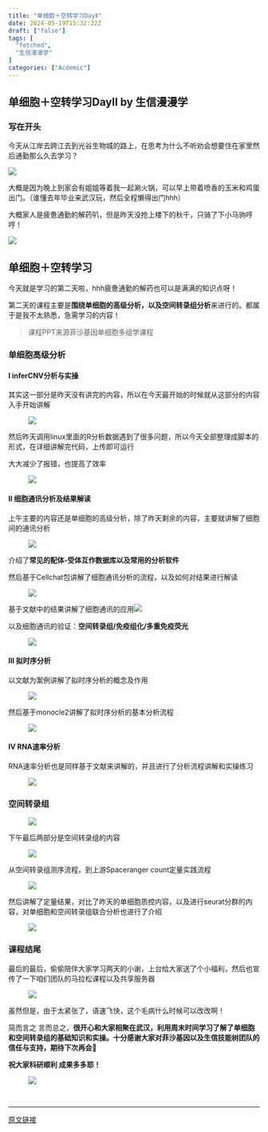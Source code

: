 ```yaml
---
title: "单细胞＋空转学习DayⅡ"
date: 2024-05-19T15:32:22Z
draft: ["false"]
tags: [
  "fetched",
  "生信漫漫学"
]
categories: ["Acdemic"]
---
```

单细胞＋空转学习DayⅡ by 生信漫漫学
------
<div><section data-tool="mdnice编辑器" data-website="https://www.mdnice.com"><h3 data-tool="mdnice编辑器"><span></span><span></span><span>写在开头</span><span></span></h3><p data-tool="mdnice编辑器">今天从江岸去跨江去到光谷生物城的路上，在思考为什么不听劝会想要住在家里然后通勤那么久去学习？</p><p><img data-galleryid="" data-imgfileid="100004404" data-ratio="0.75" data-s="300,640" data-src="https://mmbiz.qpic.cn/sz_mmbiz_jpg/icQem1PXnP9Y2JDdicMS4goAlZkBMxIsPchCqGw8Uakibg1c6zpAYCcOPjFe1h5eoZQKxgWsuW6rkyeRJickiclbhZA/640?wx_fmt=jpeg&amp;from=appmsg" data-type="jpeg" data-w="3648" src="https://mmbiz.qpic.cn/sz_mmbiz_jpg/icQem1PXnP9Y2JDdicMS4goAlZkBMxIsPchCqGw8Uakibg1c6zpAYCcOPjFe1h5eoZQKxgWsuW6rkyeRJickiclbhZA/640?wx_fmt=jpeg&amp;from=appmsg"></p><p data-tool="mdnice编辑器">大概是因为晚上到家会有姐姐等着我一起涮火锅，可以早上带着喷香的玉米和鸡蛋出门。（谁懂去年毕业来武汉玩，然后全程懒得出门hhh）</p><p data-tool="mdnice编辑器">大概家人是疲惫通勤的解药叭，但是昨天没抢上楼下的秋千，只骑了下小马驹哼哼！</p><p><img data-galleryid="" data-imgfileid="100004406" data-ratio="0.75" data-s="300,640" data-src="https://mmbiz.qpic.cn/sz_mmbiz_jpg/icQem1PXnP9Y2JDdicMS4goAlZkBMxIsPcH7tOj1gHUwouZ6v6XUMrF0yYzmE7mnawJNOD12Bh6pVQYBEibTKIp1w/640?wx_fmt=jpeg&amp;from=appmsg" data-type="jpeg" data-w="3648" src="https://mmbiz.qpic.cn/sz_mmbiz_jpg/icQem1PXnP9Y2JDdicMS4goAlZkBMxIsPcH7tOj1gHUwouZ6v6XUMrF0yYzmE7mnawJNOD12Bh6pVQYBEibTKIp1w/640?wx_fmt=jpeg&amp;from=appmsg"></p><h2 data-tool="mdnice编辑器"><span></span><span>单细胞＋空转学习</span><span></span></h2><p data-tool="mdnice编辑器">今天就是学习的第二天啦，hhh疲惫通勤的解药也可以是满满的知识点呀！</p><p data-tool="mdnice编辑器">第二天的课程主要是<strong>围绕单细胞的高级分析，以及空间转录组分析</strong>来进行的。都属于是我不太熟悉，急需学习的内容！</p><blockquote data-tool="mdnice编辑器"><span></span><p>课程PPT来源菲沙基因单细胞多组学课程</p></blockquote><h3 data-tool="mdnice编辑器"><span></span><span></span><span>单细胞高级分析</span><span></span></h3><h4 data-tool="mdnice编辑器"><span></span><span>Ⅰ inferCNV分析与实操</span><span></span></h4><p data-tool="mdnice编辑器">其实这一部分是昨天没有讲完的内容，所以在今天最开始的时候就从这部分的内容入手开始讲解</p><figure data-tool="mdnice编辑器"><img data-imgfileid="100004385" data-ratio="1.0391489361702129" data-src="https://mmbiz.qpic.cn/sz_mmbiz_png/icQem1PXnP9Y2JDdicMS4goAlZkBMxIsPcW3Htd7f5iafqdeiadvyBN397YwGlnqjAuVo4nAAn3OEAAd61xNNdnEBw/640?wx_fmt=png&amp;from=appmsg" data-type="png" data-w="1175" src="https://mmbiz.qpic.cn/sz_mmbiz_png/icQem1PXnP9Y2JDdicMS4goAlZkBMxIsPcW3Htd7f5iafqdeiadvyBN397YwGlnqjAuVo4nAAn3OEAAd61xNNdnEBw/640?wx_fmt=png&amp;from=appmsg"></figure><p data-tool="mdnice编辑器">然后昨天调用linux里面的R分析数据遇到了很多问题，所以今天全部整理成脚本的形式，在详细讲解完代码，上传即可运行</p><p data-tool="mdnice编辑器">大大减少了报错，也提高了效率</p><figure data-tool="mdnice编辑器"><img data-imgfileid="100004387" data-ratio="1.0168776371308017" data-src="https://mmbiz.qpic.cn/sz_mmbiz_png/icQem1PXnP9Y2JDdicMS4goAlZkBMxIsPcgkdd89fEo3MfPJibf0FgOnO0vKBJjdBmcbiaRPB8Kr5y0C0tpH3bpULw/640?wx_fmt=png&amp;from=appmsg" data-type="png" data-w="1185" src="https://mmbiz.qpic.cn/sz_mmbiz_png/icQem1PXnP9Y2JDdicMS4goAlZkBMxIsPcgkdd89fEo3MfPJibf0FgOnO0vKBJjdBmcbiaRPB8Kr5y0C0tpH3bpULw/640?wx_fmt=png&amp;from=appmsg"></figure><h4 data-tool="mdnice编辑器"><span></span><span>Ⅱ 细胞通讯分析及结果解读</span><span></span></h4><p data-tool="mdnice编辑器">上午主要的内容还是单细胞的高级分析，除了昨天剩余的内容，主要就讲解了细胞间的通讯分析</p><figure data-tool="mdnice编辑器"><img data-imgfileid="100004386" data-ratio="0.9497206703910615" data-src="https://mmbiz.qpic.cn/sz_mmbiz_png/icQem1PXnP9Y2JDdicMS4goAlZkBMxIsPcrEibFX8thtckduyo4RVryPlMO9RGuydefS3QydsicibiaLw0M3LXViaPAtA/640?wx_fmt=png&amp;from=appmsg" data-type="png" data-w="1253" src="https://mmbiz.qpic.cn/sz_mmbiz_png/icQem1PXnP9Y2JDdicMS4goAlZkBMxIsPcrEibFX8thtckduyo4RVryPlMO9RGuydefS3QydsicibiaLw0M3LXViaPAtA/640?wx_fmt=png&amp;from=appmsg"></figure><p data-tool="mdnice编辑器">介绍了<strong>常见的配体-受体互作数据库以及常用的分析软件</strong></p><p data-tool="mdnice编辑器">然后基于Cellchat包讲解了细胞通讯分析的流程，以及如何对结果进行解读</p><figure data-tool="mdnice编辑器"><img data-imgfileid="100004384" data-ratio="0.9670152855993563" data-src="https://mmbiz.qpic.cn/sz_mmbiz_png/icQem1PXnP9Y2JDdicMS4goAlZkBMxIsPcAbQxq9ibXja5icyISR3iaI3sibskvgfw14onCticdcRNicz26DlSsW3l2acg/640?wx_fmt=png&amp;from=appmsg" data-type="png" data-w="1243" src="https://mmbiz.qpic.cn/sz_mmbiz_png/icQem1PXnP9Y2JDdicMS4goAlZkBMxIsPcAbQxq9ibXja5icyISR3iaI3sibskvgfw14onCticdcRNicz26DlSsW3l2acg/640?wx_fmt=png&amp;from=appmsg"></figure><p data-tool="mdnice编辑器">基于文献中的结果讲解了细胞通讯的应用<img data-imgfileid="100004388" data-ratio="0.983477576711251" data-src="https://mmbiz.qpic.cn/sz_mmbiz_png/icQem1PXnP9Y2JDdicMS4goAlZkBMxIsPcYToGfnSqfFVgV7K1GN882X0wyWa3z5iaIvCvz5ibub1LITtbGlkkKxRQ/640?wx_fmt=png&amp;from=appmsg" data-type="png" data-w="1271" src="https://mmbiz.qpic.cn/sz_mmbiz_png/icQem1PXnP9Y2JDdicMS4goAlZkBMxIsPcYToGfnSqfFVgV7K1GN882X0wyWa3z5iaIvCvz5ibub1LITtbGlkkKxRQ/640?wx_fmt=png&amp;from=appmsg"></p><p data-tool="mdnice编辑器">以及细胞通讯的验证：<strong>空间转录组/免疫组化/多重免疫荧光</strong></p><figure data-tool="mdnice编辑器"><img data-imgfileid="100004393" data-ratio="0.9734726688102894" data-src="https://mmbiz.qpic.cn/sz_mmbiz_png/icQem1PXnP9Y2JDdicMS4goAlZkBMxIsPc8dKxe0qSm8fAtrST40BVxMhrzUSYJMrbGU53DyE0RPOlZNb7U4h76w/640?wx_fmt=png&amp;from=appmsg" data-type="png" data-w="1244" src="https://mmbiz.qpic.cn/sz_mmbiz_png/icQem1PXnP9Y2JDdicMS4goAlZkBMxIsPc8dKxe0qSm8fAtrST40BVxMhrzUSYJMrbGU53DyE0RPOlZNb7U4h76w/640?wx_fmt=png&amp;from=appmsg"></figure><h4 data-tool="mdnice编辑器"><span></span><span>Ⅲ 拟时序分析</span><span></span></h4><p data-tool="mdnice编辑器">以文献为案例讲解了拟时序分析的概念及作用</p><figure data-tool="mdnice编辑器"><img data-imgfileid="100004390" data-ratio="1.1509635974304069" data-src="https://mmbiz.qpic.cn/sz_mmbiz_png/icQem1PXnP9Y2JDdicMS4goAlZkBMxIsPclJiavM81MG8ndOrQ9xotNdibtliabya5vpF2ZicvPiaI87W9z0FCmqIooBw/640?wx_fmt=png&amp;from=appmsg" data-type="png" data-w="934" src="https://mmbiz.qpic.cn/sz_mmbiz_png/icQem1PXnP9Y2JDdicMS4goAlZkBMxIsPclJiavM81MG8ndOrQ9xotNdibtliabya5vpF2ZicvPiaI87W9z0FCmqIooBw/640?wx_fmt=png&amp;from=appmsg"></figure><p data-tool="mdnice编辑器">然后基于monocle2讲解了拟时序分析的基本分析流程</p><figure data-tool="mdnice编辑器"><img data-imgfileid="100004391" data-ratio="1.1394129979035639" data-src="https://mmbiz.qpic.cn/sz_mmbiz_png/icQem1PXnP9Y2JDdicMS4goAlZkBMxIsPc4lJJsvEzNFC0nL0aEeJ4icKBpMC4tLzE1hp87QtjsXap9BMicayQyPAQ/640?wx_fmt=png&amp;from=appmsg" data-type="png" data-w="954" src="https://mmbiz.qpic.cn/sz_mmbiz_png/icQem1PXnP9Y2JDdicMS4goAlZkBMxIsPc4lJJsvEzNFC0nL0aEeJ4icKBpMC4tLzE1hp87QtjsXap9BMicayQyPAQ/640?wx_fmt=png&amp;from=appmsg"></figure><h4 data-tool="mdnice编辑器"><span></span><span>Ⅳ RNA速率分析</span><span></span></h4><p data-tool="mdnice编辑器">RNA速率分析也是同样基于文献来讲解的，并且进行了分析流程讲解和实操练习</p><figure data-tool="mdnice编辑器"><img data-imgfileid="100004392" data-ratio="1.111731843575419" data-src="https://mmbiz.qpic.cn/sz_mmbiz_png/icQem1PXnP9Y2JDdicMS4goAlZkBMxIsPca6ZrnFBlaYDFzxqrdfCsqC7rZX2UvexRFcLwgnCKGLHa6IXicJK2nGQ/640?wx_fmt=png&amp;from=appmsg" data-type="png" data-w="1074" src="https://mmbiz.qpic.cn/sz_mmbiz_png/icQem1PXnP9Y2JDdicMS4goAlZkBMxIsPca6ZrnFBlaYDFzxqrdfCsqC7rZX2UvexRFcLwgnCKGLHa6IXicJK2nGQ/640?wx_fmt=png&amp;from=appmsg"></figure><h3 data-tool="mdnice编辑器"><span></span><span></span><span>空间转录组</span><span></span></h3><figure data-tool="mdnice编辑器"><img data-imgfileid="100004389" data-ratio="0.4485407066052227" data-src="https://mmbiz.qpic.cn/sz_mmbiz_png/icQem1PXnP9Y2JDdicMS4goAlZkBMxIsPcRD3abRmIXOfHMAN1XndPzicWIoFaQtRcVSREia6PtOJnFibwSwtzObHCw/640?wx_fmt=png&amp;from=appmsg" data-type="png" data-w="651" src="https://mmbiz.qpic.cn/sz_mmbiz_png/icQem1PXnP9Y2JDdicMS4goAlZkBMxIsPcRD3abRmIXOfHMAN1XndPzicWIoFaQtRcVSREia6PtOJnFibwSwtzObHCw/640?wx_fmt=png&amp;from=appmsg"></figure><p data-tool="mdnice编辑器">下午最后两部分是空间转录组的内容</p><figure data-tool="mdnice编辑器"><img data-imgfileid="100004395" data-ratio="0.8627726952850105" data-src="https://mmbiz.qpic.cn/sz_mmbiz_png/icQem1PXnP9Y2JDdicMS4goAlZkBMxIsPcp7IEkczK3TLUI9To69GHh8fAIWjrKgOE6vM2N2JwdlltFfaZNl8KvQ/640?wx_fmt=png&amp;from=appmsg" data-type="png" data-w="1421" src="https://mmbiz.qpic.cn/sz_mmbiz_png/icQem1PXnP9Y2JDdicMS4goAlZkBMxIsPcp7IEkczK3TLUI9To69GHh8fAIWjrKgOE6vM2N2JwdlltFfaZNl8KvQ/640?wx_fmt=png&amp;from=appmsg"></figure><p data-tool="mdnice编辑器">从空间转录组测序流程，到上游Spaceranger count定量实践流程</p><figure data-tool="mdnice编辑器"><img data-imgfileid="100004396" data-ratio="0.9633173843700159" data-src="https://mmbiz.qpic.cn/sz_mmbiz_png/icQem1PXnP9Y2JDdicMS4goAlZkBMxIsPcJK63YjR5XY6FUCj7xxhDPeJAETzibZfgic1SG33NgxfLO1g7ZbX8Xarg/640?wx_fmt=png&amp;from=appmsg" data-type="png" data-w="1254" src="https://mmbiz.qpic.cn/sz_mmbiz_png/icQem1PXnP9Y2JDdicMS4goAlZkBMxIsPcJK63YjR5XY6FUCj7xxhDPeJAETzibZfgic1SG33NgxfLO1g7ZbX8Xarg/640?wx_fmt=png&amp;from=appmsg"></figure><p data-tool="mdnice编辑器">然后讲解了定量结果，对比了昨天的单细胞质控内容，以及进行seurat分群的内容，对单细胞和空间转录组联合分析也进行了介绍</p><figure data-tool="mdnice编辑器"><img data-imgfileid="100004398" data-ratio="0.8679245283018868" data-src="https://mmbiz.qpic.cn/sz_mmbiz_png/icQem1PXnP9Y2JDdicMS4goAlZkBMxIsPcnMOvf2DIXdLoMGGSVZqXDBoUia6cFsfibXlAwQh8WOMlQtvqyncGxFAA/640?wx_fmt=png&amp;from=appmsg" data-type="png" data-w="1431" src="https://mmbiz.qpic.cn/sz_mmbiz_png/icQem1PXnP9Y2JDdicMS4goAlZkBMxIsPcnMOvf2DIXdLoMGGSVZqXDBoUia6cFsfibXlAwQh8WOMlQtvqyncGxFAA/640?wx_fmt=png&amp;from=appmsg"></figure><h3 data-tool="mdnice编辑器"><span></span><span></span><span>课程结尾</span><span></span></h3><p data-tool="mdnice编辑器">最后的最后，偷偷陪伴大家学习两天的小谢，上台给大家送了个小福利，然后也宣传了一下咱们团队的马拉松课程以及共享服务器</p><figure data-tool="mdnice编辑器"><img data-imgfileid="100004397" data-ratio="0.6383906931652933" data-src="https://mmbiz.qpic.cn/sz_mmbiz_png/icQem1PXnP9Y2JDdicMS4goAlZkBMxIsPcicsnW40yAcBL2yN944fccJloM450w3ic3MJrDNgosKtFUMSd5QZiaRd9A/640?wx_fmt=png&amp;from=appmsg" data-type="png" data-w="2063" src="https://mmbiz.qpic.cn/sz_mmbiz_png/icQem1PXnP9Y2JDdicMS4goAlZkBMxIsPcicsnW40yAcBL2yN944fccJloM450w3ic3MJrDNgosKtFUMSd5QZiaRd9A/640?wx_fmt=png&amp;from=appmsg"></figure><p data-tool="mdnice编辑器">虽然但是，由于太紧张了，语速飞快，这个毛病什么时候可以改改啊！</p><p data-tool="mdnice编辑器">简而言之 言而总之，<strong>很开心和大家相聚在武汉，利用周末时间学习了解了单细胞和空间转录组的基础知识和实操。十分感谢大家对菲沙基因以及生信技能树团队的信任与支持，期待下次再会👋</strong></p><p data-tool="mdnice编辑器"><strong>祝大家科研顺利 成果多多耶！</strong></p><figure data-tool="mdnice编辑器"><img data-imgfileid="100004394" data-ratio="1.3266129032258065" data-src="https://mmbiz.qpic.cn/sz_mmbiz_png/icQem1PXnP9Y2JDdicMS4goAlZkBMxIsPc0vrzG43HLQY4ibcjVzgbKUdWqYKP3aNprlooUKNibGRT1IghcSxuCRqg/640?wx_fmt=png&amp;from=appmsg" data-type="png" data-w="744" src="https://mmbiz.qpic.cn/sz_mmbiz_png/icQem1PXnP9Y2JDdicMS4goAlZkBMxIsPc0vrzG43HLQY4ibcjVzgbKUdWqYKP3aNprlooUKNibGRT1IghcSxuCRqg/640?wx_fmt=png&amp;from=appmsg"></figure></section><p><br></p><p><mp-style-type data-value="3"></mp-style-type></p></div>  
<hr>
<a href="https://mp.weixin.qq.com/s/ar4uFkdZ_ZdvpAR0pHjR1Q",target="_blank" rel="noopener noreferrer">原文链接</a>
